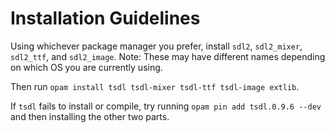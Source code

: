# Installation Guidelines
Using whichever package manager you prefer, install `sdl2`, `sdl2_mixer`, `sdl2_ttf`, and `sdl2_image`. 
Note: These may have different names depending on which OS you are currently using.

Then run `opam install tsdl tsdl-mixer tsdl-ttf tsdl-image extlib`.

If `tsdl` fails to install or compile, try running `opam pin add tsdl.0.9.6 --dev` and then installing the other two parts. 
